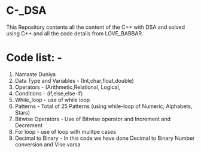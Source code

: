 # C-_DSA
This Repository contents all the content of the C++ with DSA and solved using C++ and all the code details from LOVE_BABBAR. 

# Code list: -
1. Namaste Duniya 
2. Data Type and Variables - (Int,char,float,double)
3. Operators - (Arithmetic,Relational, Logical, 
4. Conditions - (if,else,else-if)
5. While_loop - use of while loop
6. Patterns - Total of 25 Patterns (using while-loop of Numeric, Alphabets, Stars)
7. Bitwise Operators - Use of Bitwise operator and Increment and Decrement
8. For loop - use of loop with mulitpe cases
9. Decimal to Binary - In this code we have done Decimal to Binary Number conversion and Vise varsa 
